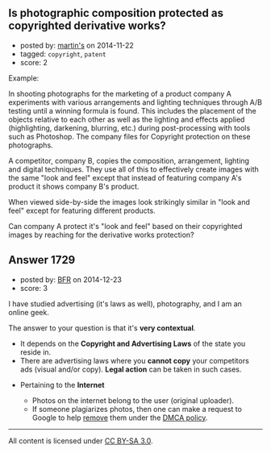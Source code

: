 ## Is photographic composition protected as copyrighted derivative works?

- posted by: [martin's](https://stackexchange.com/users/280544/martin-s) on 2014-11-22
- tagged: `copyright`, `patent`
- score: 2

Example:

In shooting photographs for the marketing of a product company A experiments with various arrangements and lighting techniques through A/B testing until a winning formula is found.  This includes the placement of the objects relative to each other as well as the lighting and effects applied (highlighting, darkening, blurring, etc.) during post-processing with tools such as Photoshop.  The company files for Copyright protection on these photographs.

A competitor, company B, copies the composition, arrangement, lighting and digital techniques.  They use all of this to effectively create images with the same "look and feel" except that instead of featuring company A's product it shows company B's product.

When viewed side-by-side the images look strikingly similar in "look and feel" except for featuring different products.

Can company A protect it's "look and feel" based on their copyrighted images by reaching for the derivative works protection?



## Answer 1729

- posted by: [BFR](https://stackexchange.com/users/5527090/bfr) on 2014-12-23
- score: 3

<p>I have studied advertising (it's laws as well), photography, and I am an online geek.</p>

<p>The answer to your question is that it's <strong>very contextual</strong>.</p>

<ul>
<li>It depends on the <strong>Copyright and Advertising Laws</strong> of the state you reside in.</li>
<li>There are advertising laws where you <strong>cannot copy</strong> your competitors ads (visual and/or copy). <strong>Legal action</strong> can be taken in such cases.</li>
<li><p>Pertaining to the <strong>Internet</strong></p>

<ul>
<li>Photos on the internet belong to the user (original uploader).</li>
<li>If someone plagiarizes photos, then one can make a request to Google to help <a href="https://support.google.com/legal/troubleshooter/1114905?hl=en" rel="nofollow">remove</a> them under the <a href="https://support.google.com/legal/answer/1120734?rd=2" rel="nofollow">DMCA policy</a>.</li>
</ul></li>
</ul>




---

All content is licensed under [CC BY-SA 3.0](https://creativecommons.org/licenses/by-sa/3.0/).
